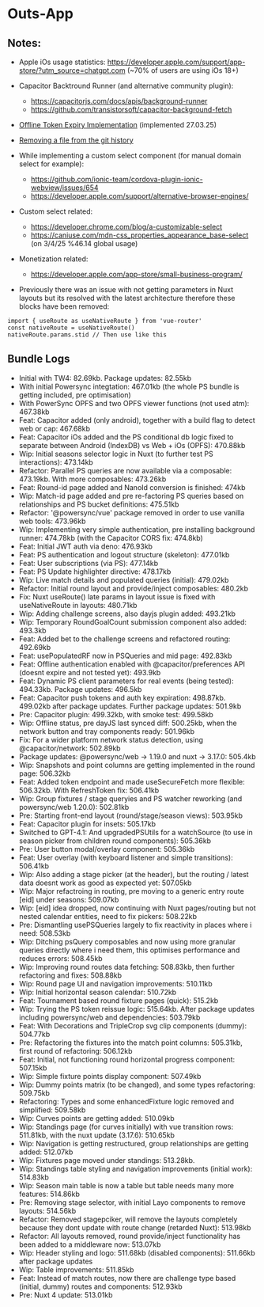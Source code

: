 # Outs-App

## Notes:

- Apple iOs usage statistics: https://developer.apple.com/support/app-store/?utm_source=chatgpt.com (~70% of users are using iOs 18+)
- Capacitor Backtround Runner (and alternative community plugin):
  - https://capacitorjs.com/docs/apis/background-runner
  - https://github.com/transistorsoft/capacitor-background-fetch
- [Offline Token Expiry Implementation](./_notes/OFFLINETOKENEXPITY.md) (implemented 27.03.25)
- [Removing a file from the git history](./_notes/REMOVEAFILEFROMGITHISTORY.md)
- While implementing a custom select component (for manual domain select for example):
  - https://github.com/ionic-team/cordova-plugin-ionic-webview/issues/654
  - https://developer.apple.com/support/alternative-browser-engines/
- Custom select related:
  - https://developer.chrome.com/blog/a-customizable-select
  - https://caniuse.com/mdn-css_properties_appearance_base-select (on 3/4/25 %46.14 global usage)
- Monetization related:
  - https://developer.apple.com/app-store/small-business-program/

- Previously there was an issue with not getting parameters in Nuxt layouts but its resolved with the latest architecture therefore these blocks have been removed:
```
import { useRoute as useNativeRoute } from 'vue-router'
const nativeRoute = useNativeRoute()
nativeRoute.params.stid // Then use like this
```



## Bundle Logs

- Initial with TW4: 82.69kb. Package updates: 82.55kb
- With initial Powersync integtation: 467.01kb (the whole PS bundle is getting included, pre optimisation)
- With PowerSync OPFS and two OPFS viewer functions (not used atm): 467.38kb
- Feat: Capacitor added (only android), together with a build flag to detect web or cap: 467.68kb
- Feat: Capacitor iOs added and the PS conditional db logic fixed to separate between Android (IndexDB) vs Web + iOs (OPFS): 470.88kb
- Wip: Initial seasons selector logic in Nuxt (to further test PS interactions): 473.14kb
- Refactor: Parallel PS queries are now available via a composable: 473.19kb. With more composables: 473.26kb
- Feat: Round-id page added and NanoId conversion is finished: 474kb
- Wip: Match-id page added and pre re-factoring PS queries based on relationships and PS bucket definitions: 475.51kb
- Refactor: '@powersync/vue' package removed in order to use vanilla web tools: 473.96kb
- Wip: Implementing very simple authentication, pre installing background runner: 474.78kb (with the Capacitor CORS fix: 474.8kb)
- Feat: Initial JWT auth via deno: 476.93kb
- Feat: PS authentication and logout structure (skeleton): 477.01kb
- Feat: User subscriptions (via PS): 477.14kb
- Feat: PS Update highlighter directive: 478.17kb
- Wip: Live match details and populated queries (initial): 479.02kb
- Refactor: Initial round layout and provide/inject composables: 480.2kb
- Fix: Nuxt useRoute() late params in layout issue is fixed with useNativeRoute in layouts: 480.71kb
- Wip: Adding challenge screens, also dayjs plugin added: 493.21kb
- Wip: Temporary RoundGoalCount submission component also added: 493.3kb
- Feat: Added bet to the challenge screens and refactored routing: 492.69kb
- Feat: usePopulatedRF now in PSQueries and mid page: 492.83kb
- Feat: Offline authentication enabled with @capacitor/preferences API (doesnt expire and not tested yet): 493.9kb
- Feat: Dynamic PS client parameters for real events (being tested): 494.33kb. Package updates: 496.5kb
- Feat: Capacitor push tokens and auth key expiration: 498.87kb. 499.02kb after package updates. Further package updates: 501.9kb
- Pre: Capacitor plugin: 499.32kb, with smoke test: 499.58kb
- Wip: Offline status, pre dayJS last synced diff: 500.25kb, when the network button and tray components ready: 501.96kb
- Fix: For a wider platform network status detection, using @capacitor/network: 502.89kb
- Package updates: @powersync/web -> 1.19.0 and nuxt -> 3.17.0: 505.4kb
- Wip: Snapshots and point columns are getting implemented in the round page: 506.32kb
- Feat: Added token endpoint and made useSecureFetch more flexible: 506.32kb. With RefreshToken fix: 506.41kb
- Wip: Group fixtures / stage queryies and PS watcher reworking (and powersync/web 1.20.0): 502.81kb
- Pre: Starting front-end layout (round/stage/season views): 503.95kb
- Feat: Capacitor plugin for insets: 505.17kb
- Switched to GPT-4.1: And upgradedPSUtils for a watchSource (to use in season picker from children round components): 505.36kb
- Pre: User button modal/overlay component: 505.36kb
- Feat: User overlay (with keyboard listener and simple transitions): 506.41kb
- Wip: Also adding a stage picker (at the header), but the routing / latest data doesnt work as good as expected yet: 507.05kb
- Wip: Major refactroing in routing, pre moving to a generic entry route [eid] under seasons: 509.07kb
- Wip: [eid] idea dropped, now continuing with Nuxt pages/routing but not nested calendar entities, need to fix pickers: 508.22kb
- Pre: Dismantling usePSQueries largely to fix reactivity in places where i need: 508.53kb
- Wip: Ditching psQuery composables and now using more granular queries directly where i need them, this optimises performance and reduces errors: 508.45kb
- Wip: Improving round routes data fetching: 508.83kb, then further refactoring and fixes: 508.88kb
- Wip: Round page UI and navigation improvements: 510.11kb
- Wip: Initial horizontal season calendar: 510.72kb
- Feat: Tournament based round fixture pages (quick): 515.2kb
- Wip: Trying the PS token reissue logic: 515.64kb. After package updates including powersync/web and dependencies: 503.79kb
- Feat: With Decorations and TripleCrop svg clip components (dummy): 504.77kb
- Pre: Refactoring the fixtures into the match point columns: 505.31kb, first round of refactoring: 506.12kb
- Feat: Initial, not functioning round horizontal progress component: 507.15kb
- Wip: Simple fixture points display component: 507.49kb
- Wip: Dummy points matrix (to be changed), and some types refactoring: 509.75kb
- Refactoring: Types and some enhancedFixture logic removed and simplified: 509.58kb
- Wip: Curves points are getting added: 510.09kb
- Wip: Standings page (for curves initially) with vue transition rows: 511.81kb, with the nuxt update (3.17.6): 510.65kb
- Wip: Navigation is getting restructured, group relationships are getting added: 512.07kb
- Wip: Fixtures page moved under standings: 513.28kb.
- Wip: Standings table styling and navigation improvements (initial work): 514.83kb
- Wip: Season main table is now a table but table needs many more features: 514.86kb
- Pre: Removing stage selector, with initial Layo components to remove layouts: 514.56kb
- Refactor: Removed stagepciker, will remove the layouts completely because they dont update with route change (retarded Nuxt): 513.98kb
- Refactor: All layouts removed, round provide/inject functionality has been added to a middleware now: 513.07kb
- Wip: Header styling and logo: 511.68kb (disabled components): 511.66kb after package updates
- Wip: Table improvements: 511.85kb
- Feat: Instead of match routes, now there are challenge type based (initial, dummy) routes and components: 512.93kb
- Pre: Nuxt 4 update: 513.01kb
